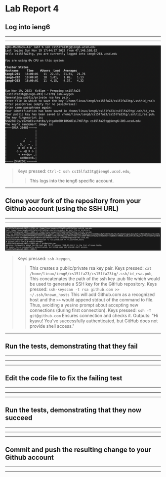 # Lab Report 4
## Log into ieng6
---
---
![Image](logieng6.png)
> Keys pressed: `Ctrl-C ssh cs15lfa23tg@ieng6.ucsd.edu`, <enter>
>> This logs into the ieng6 specific account.

---
## Clone your fork of the repository from your Github account (using the SSH URL)
---
---
![Image](sshurl.png)
> Keys pressed: `ssh-keygen`, <enter><enter><enter><enter><enter>
>> This creates a public/private rsa key pair.
> Keys pressed: `cat /home/linux/ieng6/cs15lfa23/cs15lfa23tg/.ssh/id_rsa.pub`, <enter>
>> This concatenates the path of the ssh key .pub file which would be used to generate a SSH key for the GitHub repository.
> Keys pressed: `ssh-keyscan -t rsa github.com >> ~/.ssh/known_hosts`
>> This will add Github.com as a recognized host and the `>>` would append stdout of the command to file. Thus, avoiding a yes/no prompt about accepting new connections (during first connection).
> Keys pressed: `ssh -T git@github.com`
>> Ensures connection and checks it. Outputs: "Hi kyavu! You've successfully authenticated, but GitHub does not provide shell access."
---
## Run the tests, demonstrating that they fail
---
---

---
## Edit the code file to fix the failing test
---
---

---
## Run the tests, demonstrating that they now succeed
---
---

---
## Commit and push the resulting change to your Github account
---
---
